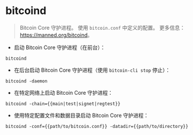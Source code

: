 # bitcoind

> Bitcoin Core 守护进程。
> 使用 `bitcoin.conf` 中定义的配置。
> 更多信息：<https://manned.org/bitcoind>。

- 启动 Bitcoin Core 守护进程（在前台）：

`bitcoind`

- 在后台启动 Bitcoin Core 守护进程（使用 `bitcoin-cli stop` 停止）：

`bitcoind -daemon`

- 在特定网络上启动 Bitcoin Core 守护进程：

`bitcoind -chain={{main|test|signet|regtest}}`

- 使用特定配置文件和数据目录启动 Bitcoin Core 守护进程：

`bitcoind -conf={{path/to/bitcoin.conf}} -datadir={{path/to/directory}}`